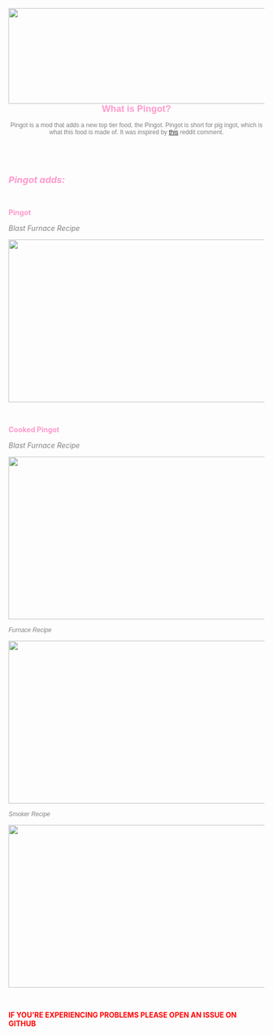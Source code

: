 <p style="text-align: center;"><img src="https://i.imgur.com/ATG9T5A.png" width="1126" height="188" /><span style="font-size: 18px; color: #ff99cc;"><strong><span style="font-family: arial, helvetica, sans-serif;">What is Pingot?</span></strong></span></p>
<p style="text-align: center;"><span style="font-size: 12px; color: #808080;"><span style="font-family: arial, helvetica, sans-serif;">Pingot is a mod that adds a new top tier food, the Pingot. Pingot is short for pig ingot, which is what this food is made of. It was inspired by <a href="https://www.reddit.com/r/blursedimages/comments/k438gq/blursed_pork_ingot/ge7ocbz?utm_source=share&amp;utm_medium=web2x&amp;context=3" target="_blank" rel="noopener noreferrer">this</a> reddit comment.<br /></span></span></p>
<p style="text-align: center;">&nbsp;</p>
<p style="text-align: center;">&nbsp;</p>
<p><span style="font-size: 18px; color: #ff99cc;"><em><strong>Pingot adds:<br /></strong></em></span></p>
<p>&nbsp;</p>
<p><span style="color: #ff99cc;"><strong>Pingot</strong></span></p>
<div class="spoiler">
<p style="text-align: left;"><em><span style="color: #808080;">Blast Furnace Recipe</span></em></p>
<p style="text-align: left;"><span style="font-size: 12px; color: #808080;"><span style="font-family: arial, helvetica, sans-serif;"><img src="https://i.imgur.com/kH9KyHc.png" width="680" height="320" /></span></span></p>
</div>
<p>&nbsp;</p>
<p><strong><span style="color: #339966;"><span style="color: #ff99cc;">Cooked Pingot</span><br /></span></strong></p>
<div class="spoiler">
<p style="text-align: left;"><em><span style="color: #808080;">Blast Furnace Recipe</span></em></p>
<p style="text-align: left;"><span style="font-size: 12px; color: #808080;"><span style="font-family: arial, helvetica, sans-serif;"><img src="https://i.imgur.com/fBGU5Sr.png" width="680" height="320" /><br /></span></span></p>
<p style="text-align: left;"><span style="font-size: 12px;"><em><span style="color: #808080;"><span style="font-family: arial, helvetica, sans-serif;">Furnace Recipe</span></span></em></span></p>
<p style="text-align: left;"><span style="font-size: 12px;"><em><span style="color: #808080;"><span style="font-family: arial, helvetica, sans-serif;"><img src="https://i.imgur.com/TdU2afC.png" alt="" width="680" height="320" /></span></span></em></span></p>
<p style="text-align: left;"><span style="font-size: 12px;"><em><span style="color: #808080;"><span style="font-family: arial, helvetica, sans-serif;">Smoker Recipe</span></span></em></span></p>
<p style="text-align: left;"><span style="font-size: 12px;"><em><span style="color: #808080;"><span style="font-family: arial, helvetica, sans-serif;"><img src="https://i.imgur.com/QTUNB1p.png" alt="" width="680" height="320" /></span></span></em></span></p>
</div>
<p>&nbsp;</p>
<p><span style="font-size: 14px;"><strong><span style="color: #ff0000;">IF YOU'RE EXPERIENCING PROBLEMS PLEASE OPEN AN ISSUE ON GITHUB</span></strong></span></p>
